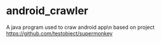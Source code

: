 # android_crawler
A java program used to craw android app\n
based on project https://github.com/testobject/supermonkey
